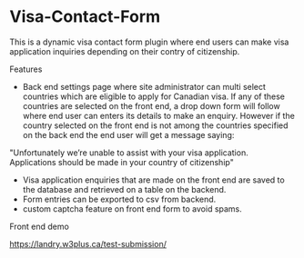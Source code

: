 # Visa-Contact-Form
This is a dynamic visa contact form plugin where end users can make visa application inquiries depending on their contry of citizenship.

Features

- Back end settings page where site administrator can multi select countries  which are eligible to apply for Canadian visa. If any of these countries are selected on the front end, a drop down form will follow where end user can enters its details to make an enquiry. However if the country selected on the front end is not among the countries specified on the back end the end user will get a message saying:

"Unfortunately we’re unable to assist with your visa application. Applications should be made in your country of citizenship" 

- Visa application enquiries that are made on the front end are saved to the database and retrieved on a table on the backend.
- Form entries can be exported to csv from backend.
- custom captcha feature on front end form to avoid spams.

Front end demo

https://landry.w3plus.ca/test-submission/
